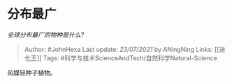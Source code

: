 # 分布最广
*全球分布最广的物种是什么?*

> Author: #JohnHexa
Last update: *23/07/2021* by ANingNing
Links: [[进化王]]
Tags: #科学与技术ScienceAndTech/自然科学Natural-Science 

 
风媒轻种子植物。



